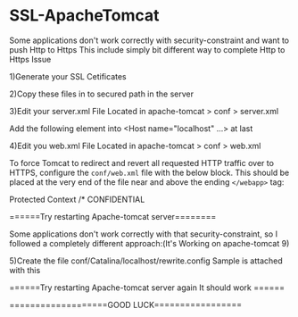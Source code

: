 # SSL-ApacheTomcat
Some applications don't work correctly with security-constraint and want to push Http to Https This include simply bit different way to complete Http to Https Issue

1)Generate your SSL Cetificates

2)Copy these files in to secured path in the server

3)Edit your server.xml File 
Located in apache-tomcat > conf > server.xml


<Connector URIEncoding="UTF-8" port="80" acceptCount="100" enableLookups="false" maxThreads="150" redirectPort="443" />

<Connector port="443" protocol="org.apache.coyote.http11.Http11NioProtocol"
               maxThreads="150" SSLEnabled="true">
        <UpgradeProtocol className="org.apache.coyote.http2.Http2Protocol" />
        <SSLHostConfig>
            <Certificate certificateKeyFile="/usr/local/xxx/xxx.key"
                         certificateFile="/usr/local/xxx/xxx.crt"
                         certificateChainFile="/usr/local/xxx/xxx.crt"
                         type="RSA" />
        </SSLHostConfig>
</Connector>

Add the following element into <Host name="localhost" ...> at last


<Valve className="org.apache.catalina.valves.rewrite.RewriteValve" />

4)Edit you web.xml File 
Located in apache-tomcat > conf > web.xml

To force Tomcat to redirect and revert all requested HTTP traffic over to HTTPS, configure the `conf/web.xml` file with the below block. 
This should be placed at the very end of the file near and above the ending `</webapp>` tag:


 <security-constraint>
	<web-resource-collection>
	<web-resource-name>Protected Context</web-resource-name>
         <url-pattern>/*</url-pattern>
         <!--<url-pattern>/adportal/*</url-pattern>-->
	</web-resource-collection>
	<user-data-constraint>
	<transport-guarantee>CONFIDENTIAL</transport-guarantee>
	</user-data-constraint>
 </security-constraint>


======Try restarting Apache-tomcat server========

Some applications don't work correctly with that security-constraint, so I followed a completely different approach:(It's Working on apache-tomcat 9)

5)Create the file conf/Catalina/localhost/rewrite.config 
Sample is attached with this


======Try restarting Apache-tomcat server again It should work ======

===================GOOD LUCK=================


